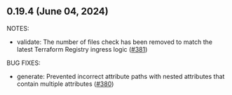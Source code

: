 ## 0.19.4 (June 04, 2024)

NOTES:

* validate: The number of files check has been removed to match the latest Terraform Registry ingress logic ([#381](https://github.com/hashicorp/terraform-plugin-docs/issues/381))

BUG FIXES:

* generate: Prevented incorrect attribute paths with nested attributes that contain multiple attributes ([#380](https://github.com/hashicorp/terraform-plugin-docs/issues/380))

